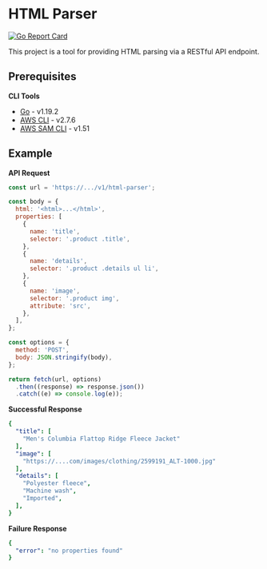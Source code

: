 # HTML Parser

[![Go Report Card](https://goreportcard.com/badge/github.com/dereckdamphouse/html-parser)](https://goreportcard.com/report/github.com/dereckdamphouse/html-parser)

This project is a tool for providing HTML parsing via a RESTful API endpoint.

## Prerequisites
**CLI Tools**
- [Go](https://golang.org/doc/install) - v1.19.2
- [AWS CLI](https://docs.aws.amazon.com/cli/latest/userguide/install-cliv2.html) - v2.7.6
- [AWS SAM CLI](https://docs.aws.amazon.com/serverless-application-model/latest/developerguide/serverless-sam-cli-install.html) - v1.51

## Example
**API Request**
```javascript
const url = 'https://.../v1/html-parser';

const body = {
  html: '<html>...</html>',
  properties: [
    {
      name: 'title',
      selector: '.product .title',
    },
    {
      name: 'details',
      selector: '.product .details ul li',
    },
    {
      name: 'image',
      selector: '.product img',
      attribute: 'src',
    },
  ],
};

const options = {
  method: 'POST',
  body: JSON.stringify(body),
};

return fetch(url, options)
  .then((response) => response.json())
  .catch((e) => console.log(e));
```
**Successful Response**
```yaml
{
  "title": [
    "Men's Columbia Flattop Ridge Fleece Jacket"
  ],
  "image": [
    "https://....com/images/clothing/2599191_ALT-1000.jpg"
  ],
  "details": [
    "Polyester fleece",
    "Machine wash",
    "Imported",
  ],
}
```
**Failure Response**
```yaml
{
  "error": "no properties found"
}
```
